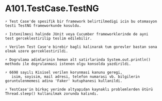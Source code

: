 # A101.TestCase.TestNG

    ⚡ Test Case'de spesifik bir framework belirtilmedigi icin bu otomasyon testi TestNG frameworkunde kosuldu.  
    
    ⚡ Istenilmesi halinde JUnit veya Cucumber frameworklerinde de ayni test gerceklestirilip teslim edilebilir.
    
    ⚡ Verilen Test Case'e birebir bagli kalinarak tum gorevler bastan sona olmak uzere gerceklestirildi.
    
    ⚡ Dogrulama adimlarinin heman alt satirlarinda System.out.println() methodu ile dogrulanmasi istenen olgu konsolda yazdirildi.
    
    ⚡ 6698 sayılı Kisisel verilen korunmasi kanunu geregi,
       isim, soyisim, mail adresi, telefon numarasi vb. bilgilerin goruntulenmemesi adina 'Faker' kutuphanesi kullanildi.
       
    ⚡ TestCase'in birkaç yerinde altyapıdan kaynaklı problemlerden ötürü Thread.sleep() kullanılmak zorunda kalındı.
